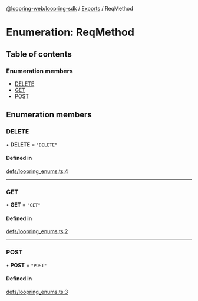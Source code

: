 [@loopring-web/loopring-sdk](../README.md) / [Exports](../modules.md) / ReqMethod

# Enumeration: ReqMethod

## Table of contents

### Enumeration members

- [DELETE](ReqMethod.md#delete)
- [GET](ReqMethod.md#get)
- [POST](ReqMethod.md#post)

## Enumeration members

### DELETE

• **DELETE** = `"DELETE"`

#### Defined in

[defs/loopring_enums.ts:4](https://github.com/Loopring/loopring_sdk/blob/077bca2/src/defs/loopring_enums.ts#L4)

___

### GET

• **GET** = `"GET"`

#### Defined in

[defs/loopring_enums.ts:2](https://github.com/Loopring/loopring_sdk/blob/077bca2/src/defs/loopring_enums.ts#L2)

___

### POST

• **POST** = `"POST"`

#### Defined in

[defs/loopring_enums.ts:3](https://github.com/Loopring/loopring_sdk/blob/077bca2/src/defs/loopring_enums.ts#L3)

